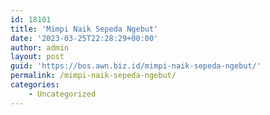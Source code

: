 ```yaml
---
id: 18101
title: 'Mimpi Naik Sepeda Ngebut'
date: '2023-03-25T22:28:29+00:00'
author: admin
layout: post
guid: 'https://bos.awn.biz.id/mimpi-naik-sepeda-ngebut/'
permalink: /mimpi-naik-sepeda-ngebut/
categories:
    - Uncategorized
---
```


